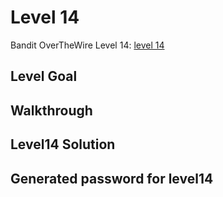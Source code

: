 # Level 14

Bandit OverTheWire Level 14: [level 14](https://overthewire.org/wargames/bandit/bandit14.html)

## **Level Goal**


## **Walkthrough**


## **Level14 Solution**


## **Generated password for level14**

